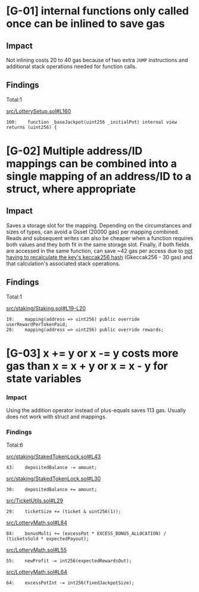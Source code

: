 # [G-01] internal functions only called once can be inlined to save gas

## Impact

Not inlining costs 20 to 40 gas because of two extra `JUMP` instructions and additional stack operations needed for function calls.

## Findings

Total:1

[src/LotterySetup.sol#L160](https://github.com/code-423n4/2023-03-wenwin/tree/main//src/LotterySetup.sol#L160)

```solidity
160:    function _baseJackpot(uint256 _initialPot) internal view returns (uint256) {
```

# [G-02] Multiple address/ID mappings can be combined into a single mapping of an address/ID to a struct, where appropriate

## Impact

Saves a storage slot for the mapping. Depending on the circumstances and sizes of types, can avoid a Gsset (20000 gas) per mapping combined. Reads and subsequent writes can also be cheaper when a function requires both values and they both fit in the same storage slot. Finally, if both fields are accessed in the same function, can save ~42 gas per access due to [not having to recalculate the key's keccak256 hash](https://gist.github.com/IllIllI000/ec23a57daa30a8f8ca8b9681c8ccefb0) (Gkeccak256 - 30 gas) and that calculation's associated stack operations.

## Findings

Total:1

[src/staking/Staking.sol#L19-L20](https://github.com/code-423n4/2023-03-wenwin/tree/main//src/staking/Staking.sol#L19-L20)

```solidity
19:    mapping(address => uint256) public override userRewardPerTokenPaid;
20:    mapping(address => uint256) public override rewards;
```

# [G-03] x += y or x -= y costs more gas than x = x + y or x = x - y for state variables

### Impact

Using the addition operator instead of plus-equals saves 113 gas. Usually does not work with struct and mappings.

### Findings

Total:6

[src/staking/StakedTokenLock.sol#L43](https://github.com/code-423n4/2023-03-wenwin/tree/main//src/staking/StakedTokenLock.sol#L43)

```solidity
43:    depositedBalance -= amount;
```

[src/staking/StakedTokenLock.sol#L30](https://github.com/code-423n4/2023-03-wenwin/tree/main//src/staking/StakedTokenLock.sol#L30)

```solidity
30:    depositedBalance += amount;
```

[src/TicketUtils.sol#L29](https://github.com/code-423n4/2023-03-wenwin/tree/main//src/TicketUtils.sol#L29)

```solidity
29:    ticketSize += (ticket & uint256(1));
```

[src/LotteryMath.sol#L84](https://github.com/code-423n4/2023-03-wenwin/tree/main//src/LotteryMath.sol#L84)

```solidity
84:    bonusMulti += (excessPot * EXCESS_BONUS_ALLOCATION) / (ticketsSold * expectedPayout);
```

[src/LotteryMath.sol#L55](https://github.com/code-423n4/2023-03-wenwin/tree/main//src/LotteryMath.sol#L55)

```solidity
55:    newProfit -= int256(expectedRewardsOut);
```

[src/LotteryMath.sol#L64](https://github.com/code-423n4/2023-03-wenwin/tree/main//src/LotteryMath.sol#L64)

```solidity
64:    excessPotInt -= int256(fixedJackpotSize);
```